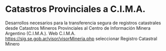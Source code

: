 # Catastros Provinciales a C.I.M.A.
Desarrollos necesarios para la transferencia segura de registros catastrales desde Catastros Mineros Provinciales al Centro de Información Minera Argentino (C.I.M.A.).
Web C.I.M.A. https://sig.se.gob.ar/visor/visorMineria.php seleccionar Registro Catastral Minero
